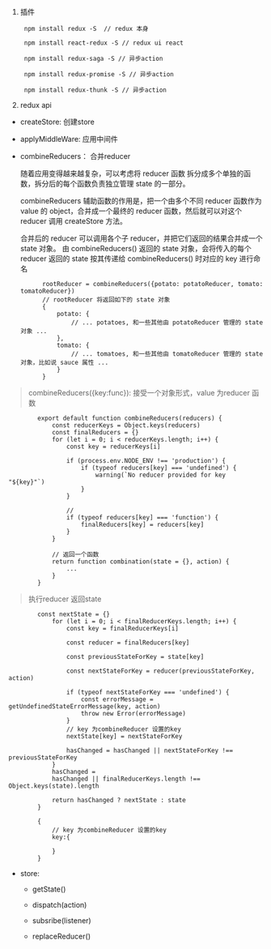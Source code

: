 1. 插件

        npm install redux -S  // redux 本身

        npm install react-redux -S // redux ui react

        npm install redux-saga -S // 异步action

        npm install redux-promise -S // 异步action

        npm install redux-thunk -S // 异步action

2. redux api

+ createStore: 创建store

+ applyMiddleWare: 应用中间件

+ combineReducers： 合并reducer

   随着应用变得越来越复杂，可以考虑将 reducer 函数 拆分成多个单独的函数，拆分后的每个函数负责独立管理 state 的一部分。

   combineReducers 辅助函数的作用是，把一个由多个不同 reducer 函数作为 value 的 object，合并成一个最终的 reducer 函数，然后就可以对这个 reducer 调用 createStore 方法。

   合并后的 reducer 可以调用各个子 reducer，并把它们返回的结果合并成一个 state 对象。 由 combineReducers() 返回的 state 对象，会将传入的每个 reducer 返回的 state 按其传递给 combineReducers() 时对应的 key 进行命名

            rootReducer = combineReducers({potato: potatoReducer, tomato: tomatoReducer})
            // rootReducer 将返回如下的 state 对象
            {
                potato: {
                    // ... potatoes, 和一些其他由 potatoReducer 管理的 state 对象 ... 
                },
                tomato: {
                    // ... tomatoes, 和一些其他由 tomatoReducer 管理的 state 对象，比如说 sauce 属性 ...
                }
            }

> combineReducers({key:func}): 接受一个对象形式，value 为reducer 函数

            export default function combineReducers(reducers) {
                const reducerKeys = Object.keys(reducers)
                const finalReducers = {}
                for (let i = 0; i < reducerKeys.length; i++) {
                    const key = reducerKeys[i]

                    if (process.env.NODE_ENV !== 'production') {
                        if (typeof reducers[key] === 'undefined') {
                            warning(`No reducer provided for key "${key}"`)
                        }
                    }

                    // 
                    if (typeof reducers[key] === 'function') {
                        finalReducers[key] = reducers[key]
                    }
                }

                // 返回一个函数
                return function combination(state = {}, action) {
                    ... 
                }
            }

> 执行reducer 返回state

            const nextState = {}
                for (let i = 0; i < finalReducerKeys.length; i++) {
                    const key = finalReducerKeys[i]

                    const reducer = finalReducers[key]

                    const previousStateForKey = state[key]

                    const nextStateForKey = reducer(previousStateForKey, action)

                    if (typeof nextStateForKey === 'undefined') {
                        const errorMessage = getUndefinedStateErrorMessage(key, action)
                        throw new Error(errorMessage)
                    }
                    // key 为combineReducer 设置的key
                    nextState[key] = nextStateForKey

                    hasChanged = hasChanged || nextStateForKey !== previousStateForKey
                }
                hasChanged =
                hasChanged || finalReducerKeys.length !== Object.keys(state).length
                
                return hasChanged ? nextState : state
            }

            {
                // key 为combineReducer 设置的key 
                key:{

                }
            }

+ store: 

   + getState() 

   + dispatch(action)

   + subsribe(listener)

   + replaceReducer()

